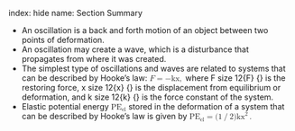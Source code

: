 index: hide
name: Section Summary

  * An oscillation is a back and forth motion of an object between two points of deformation.
  * An oscillation may create a wave, which is a disturbance that propagates from where it was created.
  * The simplest type of oscillations and waves are related to systems that can be described by Hooke’s law:     <math xmlns:q="http://cnx.rice.edu/qml/1.0" xmlns:m="http://www.w3.org/1998/Math/MathML" xmlns:md="http://cnx.rice.edu/mdml" xmlns="http://cnx.rice.edu/cnxml"><semantics><mrow><mrow><mrow><mi>F</mi><mo stretchy="false">=</mo><mrow><mo stretchy="false">−</mo><mstyle fontstyle="italic"><mrow><mtext>kx</mtext></mrow></mstyle></mrow></mrow></mrow><mo>,</mo></mrow><annotation encoding="StarMath 5.0"> size 12&#123;F= -  ital &quot;kx&quot;&#125; &#123;&#125;</annotation></semantics></math>     where F size 12&#123;F&#125; &#123;&#125; is the restoring force, x size 12&#123;x&#125; &#123;&#125; is the displacement from equilibrium or deformation, and k size 12&#123;k&#125; &#123;&#125; is the force constant of the system.          
  * Elastic potential energy <math xmlns:q="http://cnx.rice.edu/qml/1.0" xmlns:m="http://www.w3.org/1998/Math/MathML" xmlns:md="http://cnx.rice.edu/mdml" xmlns="http://cnx.rice.edu/cnxml"><semantics><mrow><mrow><msub><mtext>PE</mtext><mrow><mtext>el</mtext></mrow></msub></mrow><mrow/></mrow><annotation encoding="StarMath 5.0"> size 12&#123;&quot;PE&quot; rSub &#123; size 8&#123;&quot;el&quot;&#125; &#125; &#125; &#123;&#125;</annotation></semantics></math> stored in the deformation of a system that can be described by Hooke’s law is given by     <math xmlns:q="http://cnx.rice.edu/qml/1.0" xmlns:m="http://www.w3.org/1998/Math/MathML" xmlns:md="http://cnx.rice.edu/mdml" xmlns="http://cnx.rice.edu/cnxml">        <semantics>          <mrow>                          <mrow>                <mrow>                  <mrow>                                         <mrow>                        <msub>                          <mtext>PE</mtext>                                                      <mrow>                                                                          <mtext>el</mtext>                            </mrow>                                                  </msub>                      </mrow>                                  <mo stretchy="false">=</mo>                    <mo stretchy="false">(</mo>                  </mrow>                  <mrow>                    <mn>1</mn>                    <mo stretchy="false">/</mo>                    <mn>2</mn>                  </mrow>                  <mo stretchy="false">)</mo>                  <mrow>                      <msup>                        <mtext mathvariant="italic">kx</mtext>                                                  <mrow>                            <mn>2</mn>                          </mrow>                                              </msup>                    </mrow>                </mrow>              </mrow>                        <mrow/>          </mrow>          <annotation encoding="StarMath 5.0"> size 12&#123; ital &quot;PE&quot; rSub &#123; size 8&#123;e1&#125; &#125; = \( 1/2 \)  ital &quot;kx&quot; rSup &#123; size 8&#123;2&#125; &#125; &#125; &#123;&#125;</annotation>        </semantics><mo>.</mo>      </math>     

